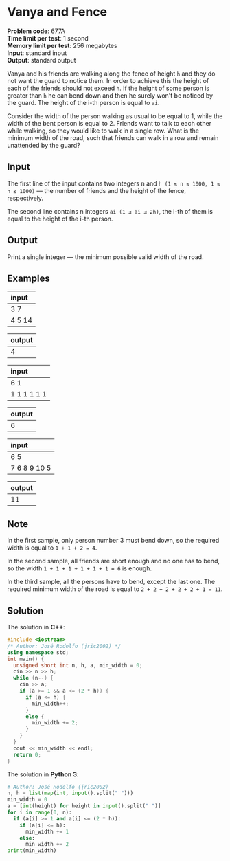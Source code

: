 # Vanya and Fence
**Problem code**: 677A  
**Time limit per test**: 1 second  
**Memory limit per test**: 256 megabytes  
**Input**: standard input  
**Output**: standard output  

Vanya and his friends are walking along the fence of height `h` and they do not want the guard to notice them. In order to achieve this the height of each of the friends should not exceed `h`. If the height of some person is greater than `h` he can bend down and then he surely won't be noticed by the guard. The height of the i-th person is equal to `ai`.

Consider the width of the person walking as usual to be equal to 1, while the width of the bent person is equal to 2. Friends want to talk to each other while walking, so they would like to walk in a single row. What is the minimum width of the road, such that friends can walk in a row and remain unattended by the guard?

## Input
The first line of the input contains two integers n and `h (1 ≤ n ≤ 1000, 1 ≤ h ≤ 1000)` — the number of friends and the height of the fence, respectively.

The second line contains n integers `ai (1 ≤ ai ≤ 2h)`, the i-th of them is equal to the height of the i-th person.

## Output
Print a single integer — the minimum possible valid width of the road.

## Examples
| input |
| :--- |
| 3 7 |
| 4 5 14 |

| output |
| :--- |
| 4 |

| input |
| :--- |
| 6 1 |
| 1 1 1 1 1 1 |

| output |
| :--- |
| 6 |

| input |
| :--- |
| 6 5 |
| 7 6 8 9 10 5 |

| output |
| :--- |
| 11 |

## Note
In the first sample, only person number 3 must bend down, so the required width is equal to `1 + 1 + 2 = 4`.

In the second sample, all friends are short enough and no one has to bend, so the width `1 + 1 + 1 + 1 + 1 + 1 = 6` is enough.

In the third sample, all the persons have to bend, except the last one. The required minimum width of the road is equal to `2 + 2 + 2 + 2 + 2 + 1 = 11`.

## Solution
The solution in **C++**:
```cpp
#include <iostream>
/* Author: José Rodolfo (jric2002) */
using namespace std;
int main() {
  unsigned short int n, h, a, min_width = 0;
  cin >> n >> h;
  while (n--) {
    cin >> a;
    if (a >= 1 && a <= (2 * h)) {
      if (a <= h) {
        min_width++;
      }
      else {
        min_width += 2;
      }
    }
  }
  cout << min_width << endl;
  return 0;
}
```

The solution in **Python 3**:
```python
# Author: José Rodolfo (jric2002)
n, h = list(map(int, input().split(" ")))
min_width = 0
a = [int(height) for height in input().split(" ")]
for i in range(0, n):
  if (a[i] >= 1 and a[i] <= (2 * h)):
    if (a[i] <= h):
      min_width += 1
    else:
      min_width += 2
print(min_width)
```